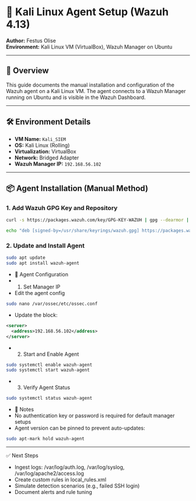 # 🐙 Kali Linux Agent Setup (Wazuh 4.13)

**Author:** Festus Olise  
**Environment:** Kali Linux VM (VirtualBox), Wazuh Manager on Ubuntu

---

## 🧩 Overview

This guide documents the manual installation and configuration of the Wazuh agent on a Kali Linux VM. The agent connects to a Wazuh Manager running on Ubuntu and is visible in the Wazuh Dashboard.

---

## 🛠️ Environment Details

- **VM Name:** `Kali_SIEM`
- **OS:** Kali Linux (Rolling)
- **Virtualization:** VirtualBox
- **Network:** Bridged Adapter
- **Wazuh Manager IP:** `192.168.56.102`

---

## 📦 Agent Installation (Manual Method)

### 1. Add Wazuh GPG Key and Repository

```bash
curl -s https://packages.wazuh.com/key/GPG-KEY-WAZUH | gpg --dearmor | sudo tee /usr/share/keyrings/wazuh.gpg > /dev/null

echo "deb [signed-by=/usr/share/keyrings/wazuh.gpg] https://packages.wazuh.com/4.x/apt/ stable main" | sudo tee /etc/apt/sources.list.d/wazuh.list
```
### 2. Update and Install Agent
```bash
sudo apt update
sudo apt install wazuh-agent
```
- 🔧 Agent Configuration
- 1. Set Manager IP
- Edit the agent config
```bash
sudo nano /var/ossec/etc/ossec.conf
```
- Update the <server> block:
```xml
<server>
  <address>192.168.56.102</address>
</server>
```
- 2. Start and Enable Agent
```bash
sudo systemctl enable wazuh-agent
sudo systemctl start wazuh-agent
```
- 3. Verify Agent Status
```bash
sudo systemctl status wazuh-agent
```
- 🧠 Notes
- No authentication key or password is required for default manager setups
- Agent version can be pinned to prevent auto-updates:
```bash
sudo apt-mark hold wazuh-agent
```
---
✅ Next Steps
- Ingest logs: /var/log/auth.log, /var/log/syslog, /var/log/apache2/access.log
- Create custom rules in local_rules.xml
- Simulate detection scenarios (e.g., failed SSH login)
- Document alerts and rule tuning
